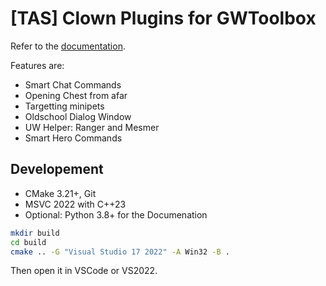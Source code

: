 # [TAS] Clown Plugins for GWToolbox

Refer to the [documentation](https://franneck94.github.io/GwToolbox_HelperPlugins/).

Features are:

- Smart Chat Commands
- Opening Chest from afar
- Targetting minipets
- Oldschool Dialog Window
- UW Helper: Ranger and Mesmer
- Smart Hero Commands

## Developement

- CMake 3.21+, Git
- MSVC 2022 with C++23
- Optional: Python 3.8+ for the Documenation

```bash
mkdir build
cd build
cmake .. -G "Visual Studio 17 2022" -A Win32 -B .
```

Then open it in VSCode or VS2022.
